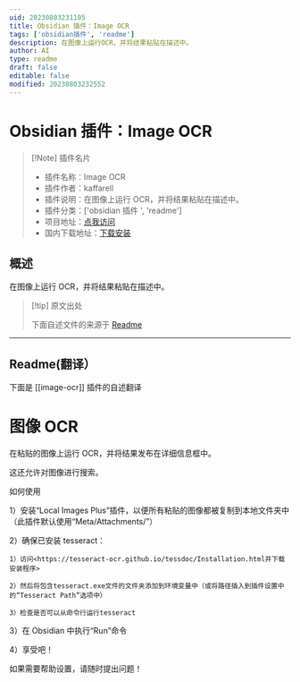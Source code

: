 ```yaml
---
uid: 20230803231105
title: Obsidian 插件：Image OCR
tags: ['obsidian插件', 'readme']
description: 在图像上运行OCR，并将结果粘贴在描述中。
author: AI
type: readme
draft: false
editable: false
modified: 20230803232552
---
```


# Obsidian 插件：Image OCR

> [!Note] 插件名片
> - 插件名称：Image OCR
> - 插件作者：kaffarell
> - 插件说明：在图像上运行 OCR，并将结果粘贴在描述中。
> - 插件分类：['obsidian 插件 ', 'readme']
> - 项目地址：[点我访问](https://github.com/kaffarell/obsidian-tesseract-ocr)
> - 国内下载地址：[下载安装](https://pkmer.cn/products/plugin/pluginMarket/?image-ocr)

## 概述

在图像上运行 OCR，并将结果粘贴在描述中。

> [!tip] 原文出处
>
>下面自述文件的来源于 [Readme](https://ghproxy.net/https://raw.githubusercontent.com/kaffarell/obsidian-tesseract-ocr/main/README.md)
>

---

## Readme(翻译）

下面是 [[image-ocr]] 插件的自述翻译

# 图像 OCR

在粘贴的图像上运行 OCR，并将结果发布在详细信息框中。

这还允许对图像进行搜索。

如何使用

1）安装“Local Images Plus”插件，以便所有粘贴的图像都被复制到本地文件夹中（此插件默认使用“Meta/Attachments/”）

2）确保已安装 tesseract：

    1）访问<https://tesseract-ocr.github.io/tessdoc/Installation.html并下载安装程序>

    2）然后将包含tesseract.exe文件的文件夹添加到环境变量中（或将路径插入到插件设置中的“Tesseract Path”选项中）

    3）检查是否可以从命令行运行tesseract

3）在 Obsidian 中执行“Run”命令

4）享受吧！

如果需要帮助设置，请随时提出问题！
